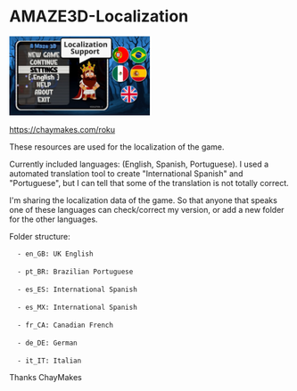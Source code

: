 # AMAZE3D-Localization

<img src="https://github.com/chaymakes/AMAZE3D/blob/main/localization.png?raw=true" height="50%" width="50%">

https://chaymakes.com/roku

These resources are used for the localization of the game. 

Currently included languages: (English, Spanish, Portuguese). 
I used a automated translation tool to create "International Spanish" and "Portuguese", but
I can tell that some of the translation is not totally correct. 

I'm sharing the localization data of the game. So that anyone that speaks one of these 
languages can check/correct my version, or add a new folder for the other languages.

Folder structure: 

      - en_GB: UK English
      
      - pt_BR: Brazilian Portuguese
      
      - es_ES: International Spanish
      
      - es_MX: International Spanish
      
      - fr_CA: Canadian French
      
      - de_DE: German
      
      - it_IT: Italian



Thanks
   ChayMakes


